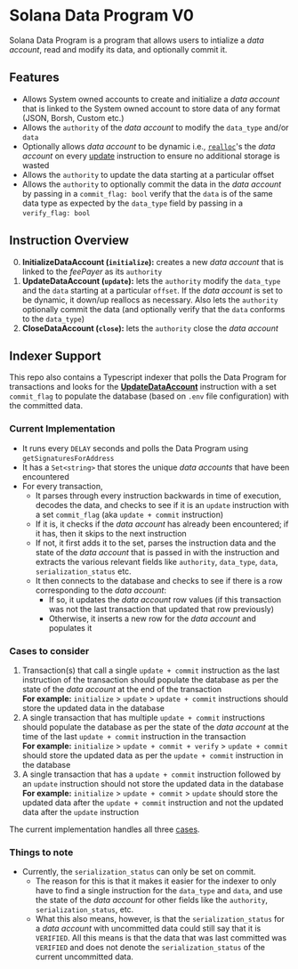# Solana Data Program V0

Solana Data Program is a program that allows users to intialize a _data account_, read and modify its data, and optionally commit it.

## Features

- Allows System owned accounts to create and initialize a _data account_ that is linked to the System owned account to store data of any format (JSON, Borsh, Custom etc.)
- Allows the `authority` of the _data account_ to modify the `data_type` and/or `data`
- Optionally allows _data account_ to be dynamic i.e., [`realloc`](https://docs.rs/solana-sdk/latest/solana_sdk/account_info/struct.AccountInfo.html#method.realloc)'s the _data account_ on every [update](#instruction-overview) instruction to ensure no additional storage is wasted
- Allows the `authority` to update the data starting at a particular offset
- Allows the `authority` to optionally commit the data in the _data account_ by passing in a `commit_flag: bool` verify that the `data` is of the same data type as expected by the `data_type` field by passing in a `verify_flag: bool`

## Instruction Overview

0. **InitializeDataAccount (`initialize`):** creates a new _data account_ that is linked to the _feePayer_ as its `authority`
1. **UpdateDataAccount (`update`):** lets the `authority` modify the `data_type` and the `data` starting at a particular `offset`. If the _data account_ is set to be dynamic, it down/up reallocs as necessary. Also lets the `authority` optionally commit the data (and optionally verify that the `data` conforms to the `data_type`)
2. **CloseDataAccount (`close`):** lets the `authority` close the _data account_

## Indexer Support

This repo also contains a Typescript indexer that polls the Data Program for transactions and looks for the [**UpdateDataAccount**](#instruction-overview) instruction with a set `commit_flag` to populate the database (based on `.env` file configuration) with the committed data.

### Current Implementation

- It runs every `DELAY` seconds and polls the Data Program using `getSignaturesForAddress`
- It has a `Set<string>` that stores the unique _data accounts_ that have been encountered
- For every transaction,
  - It parses through every instruction backwards in time of execution, decodes the data, and checks to see if it is an `update` instruction with a set `commit_flag` (aka `update + commit` instruction)
  - If it is, it checks if the _data account_ has already been encountered; if it has, then it skips to the next instruction
  - If not, it first adds it to the set, parses the instruction data and the state of the _data account_ that is passed in with the instruction and extracts the various relevant fields like `authority`, `data_type`, `data`, `serialization_status` etc.
  - It then connects to the database and checks to see if there is a row corresponding to the _data account_:
    - If so, it updates the _data account_ row values (if this transaction was not the last transaction that updated that row previously)
    - Otherwise, it inserts a new row for the _data account_ and populates it

### Cases to consider

1. <a name="case-1"></a> Transaction(s) that call a single `update + commit` instruction as the last instruction of the transaction should populate the database as per the state of the _data account_ at the end of the transaction
   <br>**For example:** `initialize` > `update` > `update + commit` instructions should store the updated data in the database
2. <a name="case-2"></a> A single transaction that has multiple `update + commit` instructions should populate the database as per the state of the _data account_ at the time of the last `update + commit` instruction in the transaction
   <br>**For example:** `initialize` > `update + commit + verify` > `update + commit` should store the updated data as per the `update + commit` instruction in the database
3. <a name="case-3"></a> A single transaction that has a `update + commit` instruction followed by an `update` instruction should not store the updated data in the database
   <br>**For example:** `initialize` > `update + commit` > `update` should store the updated data after the `update + commit` instruction and not the updated data after the `update` instruction

The current implementation handles all three [cases](#cases-to-consider).

### Things to note

- Currently, the `serialization_status` can only be set on commit.
  - The reason for this is that it makes it easier for the indexer to only have to find a single instruction for the `data_type` and `data`, and use the state of the _data account_ for other fields like the `authority`, `serialization_status`, etc.
  - What this also means, however, is that the `serialization_status` for a _data account_ with uncommitted data could still say that it is `VERIFIED`. All this means is that the data that was last committed was `VERIFIED` and does not denote the `serialization_status` of the current uncommitted data.
